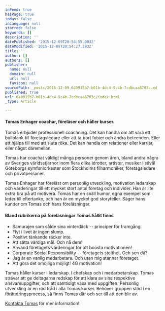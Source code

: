 ```yaml
---
inFeed: true
hasPage: true
inNav: false
inLanguage: null
starred: false
keywords: []
description: ''
datePublished: '2015-12-09T20:54:55.003Z'
dateModified: '2015-12-09T20:54:27.293Z'
title: ''
author: []
authors: []
publisher:
  name: null
  domain: null
  url: null
  favicon: null
sourcePath: _posts/2015-12-09-640915b7-b61b-4dc4-9c4b-7cdbcaa8703c.md
published: true
url: 640915b7-b61b-4dc4-9c4b-7cdbcaa8703c/index.html
_type: Article

---
```

#### Tomas Enhager coachar, föreläser och håller kurser.

Tomas erbjuder professionell coachning. Det kan handla om att vara ett bollplank till företagsledare eller att ta bort fobier och ändra beteenden. Eller att hjälpa till med att sluta röka. Det kan handla om relationer eller karriär, eller något däremellan.

Tomas har coachat väldigt många personer genom åren, bland andra några av Sveriges världsstjärnor inom flera olika idrotter, artister, musiker i såväl Göteborgs symfoniorkester som Stockholms filharmoniker, företagsledare och privatpersoner.

Tomas Enhager har föreläst om personlig utveckling, motivation ledarskap och värderingar till ett mycket stort antal företag och individer. Han är lite extra bra på att motivera. Tomas har en snäll humor, egna exempel som leder till eftertanke, och han är en mycket god storyteller. Säger hans kunder om Tomas och hans föreläsningar.

#### Bland rubrikerna på föreläsningar Tomas hållit finns

* Samurajen som sålde sina vinterdäck -- principer för framgång.
* Flyt i livet är ingen slump.
* Positivt tänkande räcker inte.
* Att sätta värdiga mål. Och nå dem!
* Använd företagets värderingar för att boosta motivationen!
* Corporate Social Responsibility -- företagets stolthet. Och sen då?
* Jag är en vanlig medarbetare. Och utan mig stannar företaget.
* Att göra det omöjliga möjligt! 4G motivation!

Tomas håller kurser i ledarskap. I chefskap och i medarbetarskap. Tomas strävar att ge deltagarna redskap för att klara av sina respektive ansvarsuppgifter, och att samtidigt växa med uppgiften. Personlig utveckling är en röd tråd i alla Tomas kurser. Behöver gruppen stöd i en förändringsprocess, så finns Tomas där och ser till att den blir av.

[Kontakta Tomas][0] för mer information!

[0]: http://www.tomasenhager.se/?page_id=1156